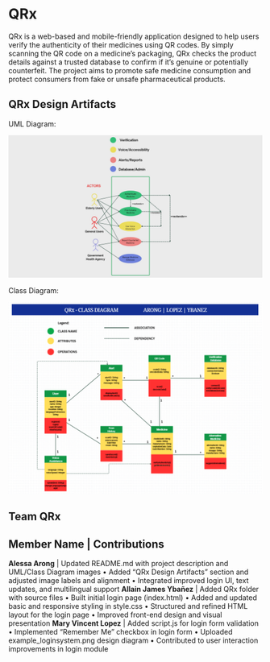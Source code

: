 # QRx

QRx is a web-based and mobile-friendly application designed to help users verify the authenticity of their medicines using QR codes. By simply scanning the QR code on a medicine’s packaging, QRx checks the product details against a trusted database to confirm if it’s genuine or potentially counterfeit. The project aims to promote safe medicine consumption and protect consumers from fake or unsafe pharmaceutical products.



## QRx Design Artifacts

UML Diagram:

<img src="images/qrx_uml.jpg" alt="QRx UML" width="600">

Class Diagram:

<img src="images/qrx_class_diagram.png" alt="QRx Class Diagram" width="600">

## Team QRx

 **Member Name**             |                                **Contributions**                        
--------------------------------------------------------------------------------------------------------------------
**Alessa Arong**             | Updated README.md with project description and UML/Class Diagram images • Added “QRx Design Artifacts” section and adjusted image labels and alignment • Integrated improved login UI, text updates, and multilingual support
**Allain James Ybañez**      | Added QRx folder with source files • Built initial login page (index.html) • Added and updated basic and responsive styling in style.css • Structured and refined HTML layout for the login page • Improved front-end design and visual presentation
**Mary Vincent Lopez**       | Added script.js for login form validation • Implemented “Remember Me” checkbox in login form • Uploaded example_loginsystem.png design diagram • Contributed to user interaction improvements in login module

